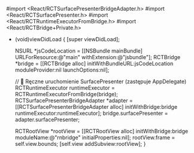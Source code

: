 #import <React/RCTSurfacePresenterBridgeAdapter.h>
#import <React/RCTSurfacePresenter.h>
#import <React/RCTRuntimeExecutorFromBridge.h>
#import <React/RCTBridge+Private.h>

- (void)viewDidLoad {
  [super viewDidLoad];

  NSURL *jsCodeLocation = [[NSBundle mainBundle] URLForResource:@"main" withExtension:@"jsbundle"];
  RCTBridge *bridge = [[RCTBridge alloc] initWithBundleURL:jsCodeLocation
                                              moduleProvider:nil
                                               launchOptions:nil];

  // 🧠 Ręczne uruchomienie SurfacePresenter (zastępuje AppDelegate)
  RCTRuntimeExecutor runtimeExecutor = RCTRuntimeExecutorFromBridge(bridge);
  RCTSurfacePresenterBridgeAdapter *adapter = [[RCTSurfacePresenterBridgeAdapter alloc] initWithBridge:bridge
                                                                                      runtimeExecutor:runtimeExecutor];
  bridge.surfacePresenter = adapter.surfacePresenter;

  RCTRootView *rootView = [[RCTRootView alloc] initWithBridge:bridge
                                                   moduleName:@"rnbridge"
                                            initialProperties:nil];
  rootView.frame = self.view.bounds;
  [self.view addSubview:rootView];
}
